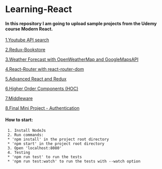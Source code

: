 # Learning-React

#### In this repository I am going to upload sample projects from the Udemy course Modern React. 

[1.Youtube API search](/1.YouTube-API-Search)

[2.Redux-Bookstore](/2.Redux-books)

[3.Weather Forecast with OpenWeatherMap and GoogleMapsAPI](/3.WeatherForecast)

[4.React-Router with react-router-dom](/4.React-Router)

[5.Advanced React and Redux](/5.AdvancedReactAndRedux)

[6.Higher Order Components (HOC)](/6.HigherOrderComponents)

[7.Middleware](/7.Middleware)

[8.Final Mini Project - Authentication](/8.FinalMiniProject-Authentication)

#### How to start: 
     1. Install NodeJs
     2. Run commands:
     * 'npm install' in the project root directory
     * 'npm start' in the project root directory
     3. Open 'localhost:8080'
     4. Testing
     * 'npm run test' to run the tests
     * 'npm run test:watch' to run the tests with --watch option 
